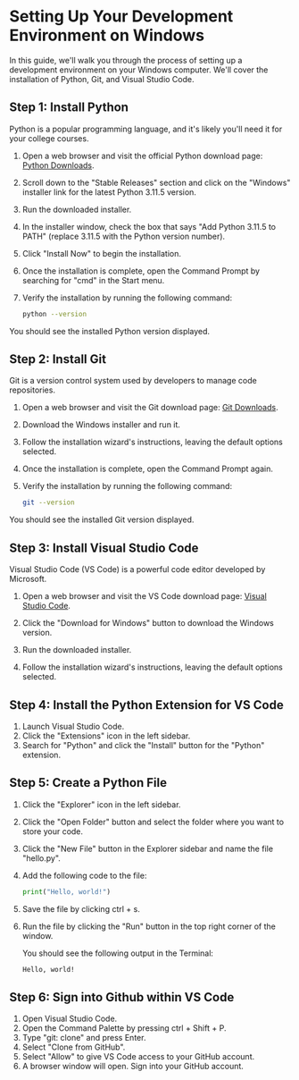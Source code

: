 # Setting Up Your Development Environment on Windows

In this guide, we'll walk you through the process of setting up a development environment on your Windows computer. We'll cover the installation of Python, Git, and Visual Studio Code.

## Step 1: Install Python

Python is a popular programming language, and it's likely you'll need it for your college courses.

1. Open a web browser and visit the official Python download page: [Python Downloads](https://www.python.org/downloads/).

2. Scroll down to the "Stable Releases" section and click on the "Windows" installer link for the latest Python 3.11.5 version.

3. Run the downloaded installer.

4. In the installer window, check the box that says "Add Python 3.11.5 to PATH" (replace 3.11.5 with the Python version number).

5. Click "Install Now" to begin the installation.

6. Once the installation is complete, open the Command Prompt by searching for "cmd" in the Start menu.

7. Verify the installation by running the following command:

   ```bash
   python --version
   ```

You should see the installed Python version displayed.

## Step 2: Install Git

Git is a version control system used by developers to manage code repositories.

1. Open a web browser and visit the Git download page: [Git Downloads](https://git-scm.com/downloads).

2. Download the Windows installer and run it.

3. Follow the installation wizard's instructions, leaving the default options selected.

4. Once the installation is complete, open the Command Prompt again.

5. Verify the installation by running the following command:

   ```bash
   git --version
   ```

You should see the installed Git version displayed.

## Step 3: Install Visual Studio Code

Visual Studio Code (VS Code) is a powerful code editor developed by Microsoft.

1. Open a web browser and visit the VS Code download page: [Visual Studio Code](https://code.visualstudio.com/Download).

2. Click the "Download for Windows" button to download the Windows version.

3. Run the downloaded installer.

4. Follow the installation wizard's instructions, leaving the default options selected.



## Step 4: Install the Python Extension for VS Code

1. Launch Visual Studio Code.
2. Click the "Extensions" icon in the left sidebar.
3. Search for "Python" and click the "Install" button for the "Python" extension.


## Step 5: Create a Python File

1. Click the "Explorer" icon in the left sidebar.
2. Click the "Open Folder" button and select the folder where you want to store your code.
3. Click the "New File" button in the Explorer sidebar and name the file "hello.py".
4. Add the following code to the file:

    ```python
    print("Hello, world!")
    ```

5. Save the file by clicking ctrl + s.
6. Run the file by clicking the "Run" button in the top right corner of the window.

   You should see the following output in the Terminal:

   ```bash
   Hello, world!
   ```

## Step 6: Sign into Github within VS Code

1. Open Visual Studio Code.
2. Open the Command Palette by pressing ctrl + Shift + P.
3. Type "git: clone" and press Enter.
4. Select "Clone from GitHub".
5. Select "Allow" to give VS Code access to your GitHub account.
6. A browser window will open. Sign into your GitHub account.
